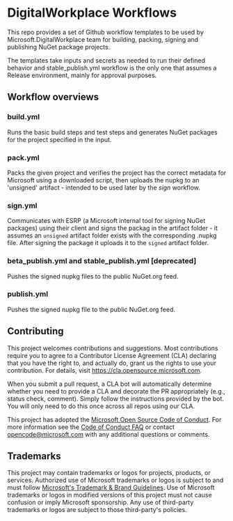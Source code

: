 # DigitalWorkplace Workflows

This repo provides a set of Github workflow templates to be used by Microsoft.DigitalWorkplace team for building, packing, signing and publishing NuGet package projects.

The templates take inputs and secrets as needed to run their defined behavior and stable_publish.yml workflow is the only one that assumes a Release environment, mainly for approval purposes.

## Workflow overviews

### build.yml

Runs the basic build steps and test steps and generates NuGet packages for the project specified in the input.

### pack.yml

Packs the given project and verifies the project has the correct metadata for Microsoft using a downloaded script, then uploads the nupkg to an 'unsigned' artifact - intended to be used later by the *sign* workflow.

### sign.yml

Communicates with ESRP (a Microsoft internal tool for signing NuGet packages) using their client and signs the packag in the artifact folder - it assumes an `unsigned` artifact folder exists with the corresponding .nupkg file. After signing the package it uploads it to the `signed` artifact folder.

### beta_publish.yml and stable_publish.yml [deprecated]

Pushes the signed nupkg files to the public NuGet.org feed.

### publish.yml

Pushes the signed nupkg file to the public NuGet.org feed.

## Contributing

This project welcomes contributions and suggestions.  Most contributions require you to agree to a
Contributor License Agreement (CLA) declaring that you have the right to, and actually do, grant us
the rights to use your contribution. For details, visit https://cla.opensource.microsoft.com.

When you submit a pull request, a CLA bot will automatically determine whether you need to provide
a CLA and decorate the PR appropriately (e.g., status check, comment). Simply follow the instructions
provided by the bot. You will only need to do this once across all repos using our CLA.

This project has adopted the [Microsoft Open Source Code of Conduct](https://opensource.microsoft.com/codeofconduct/).
For more information see the [Code of Conduct FAQ](https://opensource.microsoft.com/codeofconduct/faq/) or
contact [opencode@microsoft.com](mailto:opencode@microsoft.com) with any additional questions or comments.

## Trademarks

This project may contain trademarks or logos for projects, products, or services. Authorized use of Microsoft 
trademarks or logos is subject to and must follow 
[Microsoft's Trademark & Brand Guidelines](https://www.microsoft.com/en-us/legal/intellectualproperty/trademarks/usage/general).
Use of Microsoft trademarks or logos in modified versions of this project must not cause confusion or imply Microsoft sponsorship.
Any use of third-party trademarks or logos are subject to those third-party's policies.
